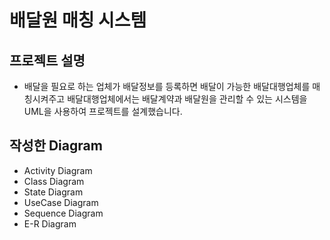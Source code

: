 # 배달원 매칭 시스템

## 프로젝트 설명
- 배달을 필요로 하는 업체가 배달정보를 등록하면 배달이 가능한 배달대행업체를 매칭시켜주고 배달대행업체에서는 배달계약과 배달원을 관리할 수 있는 시스템을 UML을 사용하여 프로젝트를 설계했습니다.

## 작성한 Diagram
- Activity Diagram
- Class Diagram
- State Diagram
- UseCase Diagram
- Sequence Diagram
- E-R Diagram
